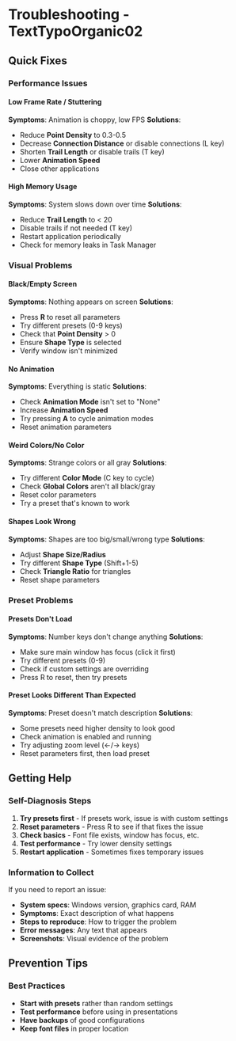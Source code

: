 # Troubleshooting - TextTypoOrganic02

## Quick Fixes

### Performance Issues

#### Low Frame Rate / Stuttering
**Symptoms**: Animation is choppy, low FPS
**Solutions**:
- Reduce **Point Density** to 0.3-0.5
- Decrease **Connection Distance** or disable connections (L key)
- Shorten **Trail Length** or disable trails (T key)
- Lower **Animation Speed**
- Close other applications

#### High Memory Usage
**Symptoms**: System slows down over time
**Solutions**:
- Reduce **Trail Length** to < 20
- Disable trails if not needed (T key)
- Restart application periodically
- Check for memory leaks in Task Manager

### Visual Problems

#### Black/Empty Screen
**Symptoms**: Nothing appears on screen
**Solutions**:
- Press **R** to reset all parameters
- Try different presets (0-9 keys)
- Check that **Point Density** > 0
- Ensure **Shape Type** is selected
- Verify window isn't minimized

#### No Animation
**Symptoms**: Everything is static
**Solutions**:
- Check **Animation Mode** isn't set to "None"
- Increase **Animation Speed** 
- Try pressing **A** to cycle animation modes
- Reset animation parameters

#### Weird Colors/No Color
**Symptoms**: Strange colors or all gray
**Solutions**:
- Try different **Color Mode** (C key to cycle)
- Check **Global Colors** aren't all black/gray
- Reset color parameters
- Try a preset that's known to work

#### Shapes Look Wrong
**Symptoms**: Shapes are too big/small/wrong type
**Solutions**:
- Adjust **Shape Size/Radius**
- Try different **Shape Type** (Shift+1-5)
- Check **Triangle Ratio** for triangles
- Reset shape parameters

### Preset Problems

#### Presets Don't Load
**Symptoms**: Number keys don't change anything
**Solutions**:
- Make sure main window has focus (click it first)
- Try different presets (0-9)
- Check if custom settings are overriding
- Press R to reset, then try presets

#### Preset Looks Different Than Expected
**Symptoms**: Preset doesn't match description
**Solutions**:
- Some presets need higher density to look good
- Check animation is enabled and running
- Try adjusting zoom level (←/→ keys)
- Reset parameters first, then load preset

## Getting Help

### Self-Diagnosis Steps
1. **Try presets first** - If presets work, issue is with custom settings
2. **Reset parameters** - Press R to see if that fixes the issue
3. **Check basics** - Font file exists, window has focus, etc.
4. **Test performance** - Try lower density settings
5. **Restart application** - Sometimes fixes temporary issues

### Information to Collect
If you need to report an issue:
- **System specs**: Windows version, graphics card, RAM
- **Symptoms**: Exact description of what happens
- **Steps to reproduce**: How to trigger the problem
- **Error messages**: Any text that appears
- **Screenshots**: Visual evidence of the problem

## Prevention Tips

### Best Practices
- **Start with presets** rather than random settings
- **Test performance** before using in presentations
- **Have backups** of good configurations
- **Keep font files** in proper location
